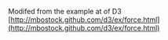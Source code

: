 Modifed from the example at of D3 [http://mbostock.github.com/d3/ex/force.html](http://mbostock.github.com/d3/ex/force.html)
